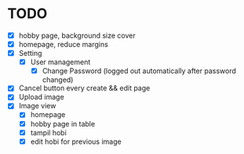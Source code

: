 # TODO

- [x] hobby page, background size cover
- [x] homepage, reduce margins
- [x] Setting
  - [x] User management
    - [x] Change Password (logged out automatically after password changed)
- [x] Cancel button every create && edit page
- [x] Upload image
- [x] Image view
  - [x] homepage
  - [x] hobby page in table
  - [x] tampil hobi
  - [x] edit hobi for previous image
